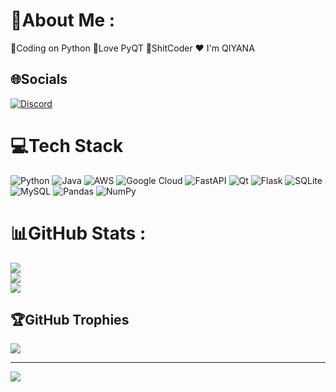 # 💫About Me :
🎈Coding on Python
💎Love PyQT
🤣ShitCoder
❤ I'm QIYANA

## 🌐Socials
[![Discord](https://img.shields.io/badge/Discord-%237289DA.svg?logo=discord&logoColor=white)](htttps://discord.gg/JAQCeMSD) 

# 💻Tech Stack
![Python](https://img.shields.io/badge/python-3670A0?style=for-the-badge&logo=python&logoColor=ffdd54) ![Java](https://img.shields.io/badge/java-%23ED8B00.svg?style=for-the-badge&logo=java&logoColor=white) ![AWS](https://img.shields.io/badge/AWS-%23FF9900.svg?style=for-the-badge&logo=amazon-aws&logoColor=white) ![Google Cloud](https://img.shields.io/badge/Google%20Cloud-%234285F4.svg?style=for-the-badge&logo=google-cloud&logoColor=white) ![FastAPI](https://img.shields.io/badge/FastAPI-005571?style=for-the-badge&logo=fastapi) ![Qt](https://img.shields.io/badge/Qt-%23217346.svg?style=for-the-badge&logo=Qt&logoColor=white) ![Flask](https://img.shields.io/badge/flask-%23000.svg?style=for-the-badge&logo=flask&logoColor=white) ![SQLite](https://img.shields.io/badge/sqlite-%2307405e.svg?style=for-the-badge&logo=sqlite&logoColor=white) ![MySQL](https://img.shields.io/badge/mysql-%2300f.svg?style=for-the-badge&logo=mysql&logoColor=white) ![Pandas](https://img.shields.io/badge/pandas-%23150458.svg?style=for-the-badge&logo=pandas&logoColor=white) ![NumPy](https://img.shields.io/badge/numpy-%23013243.svg?style=for-the-badge&logo=numpy&logoColor=white)
# 📊GitHub Stats :
![](https://github-readme-stats.vercel.app/api?username=qiyanaitsme&theme=radical&hide_border=false&include_all_commits=true&count_private=true)<br/>
![](https://github-readme-streak-stats.herokuapp.com/?user=qiyanaitsme&theme=radical&hide_border=false)<br/>
![](https://github-readme-stats.vercel.app/api/top-langs/?username=qiyanaitsme&theme=radical&hide_border=false&include_all_commits=true&count_private=true&layout=compact)

## 🏆GitHub Trophies
![](https://github-trophies.vercel.app/?username=qiyanaitsme&theme=radical&no-frame=false&no-bg=false&margin-w=4)

---
[![](https://visitcount.itsvg.in/api?id=qiyanaitsme&icon=0&color=0)](https://visitcount.itsvg.in)
